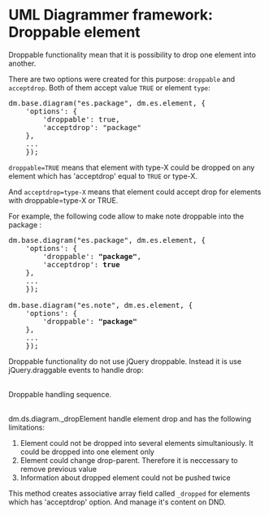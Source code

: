 UML Diagrammer framework: Droppable element
===========================================================

Droppable functionality mean that it is possibility to drop one element into another.

There are two options were created for this purpose: `droppable` and `acceptdrop`. Both of them accept value `TRUE` or element `type`:        

<pre>
dm.base.diagram("es.package", dm.es.element, {
    'options': {
        'droppable': true,  
        'acceptdrop': "package"
    },
    ...
    });
</pre>

`droppable=TRUE` means that element with type-X could be dropped on any element which has 'acceptdrop' equal to `TRUE` or type-X.

And `acceptdrop=type-X`  means that element could accept drop for elements with droppable=type-X or TRUE.



For example, the following code allow to make note droppable into the package :  

<pre>
dm.base.diagram("es.package", dm.es.element, {
    'options': {
        'droppable': <b>"package"</b>,  
        'acceptdrop': <b>true</b>
    },
    ...
    });

dm.base.diagram("es.note", dm.es.element, {
    'options': {
        'droppable': <b>"package"</b>
    },
    ...
    });
</pre>


Droppable functionality do not use jQuery droppable. Instead it is use jQuery.draggable events to handle drop: 

<br>
<div id="DroppableSequence" class="pack-diagram" repo="umlsynco/umlsync" path="/Diagrammer/diagrammer/docs/dm-diagrams/DroppableSequence.umlsync">
Droppable handling sequence. 
</div>
<br>

dm.ds.diagram._dropElement handle element drop and has the following limitations:
1. Element could not be dropped into several elements simultaniously. It could be dropped into one element only
2. Element could change drop-parent. Therefore it is neccessary to remove previous value 
3. Information about dropped element could not be pushed twice

This method creates associative array field called `_dropped` for elements which has 'acceptdrop' option. And manage it's content on DND.





